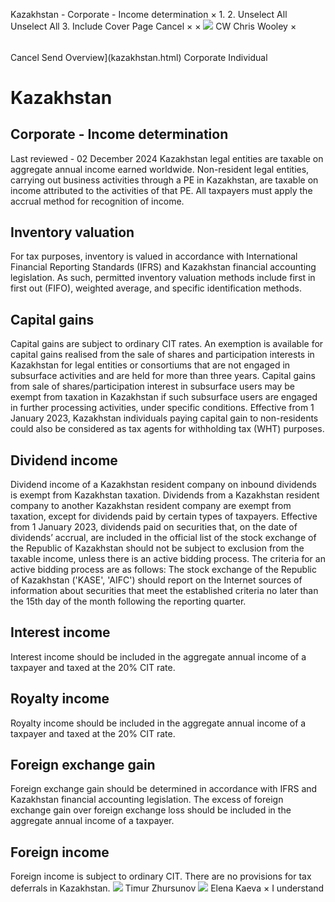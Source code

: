 Kazakhstan - Corporate - Income determination
×
1.
2.
Unselect All
Unselect All
3.
Include Cover Page
Cancel
×
×
![](-/media/world-wide-tax-summaries/attachments/global---chris-wooley.ashx%3Frev=ac5e5f3223b34096b1afc2a6009c7320&revision=ac5e5f32-23b3-4096-b1af-c2a6009c7320&hash=859B7ADC84DC2CBEC9760E9E6EE7DE6D0A8BFCDF)
CW
Chris Wooley
×
######
Cancel
Send
Overview](kazakhstan.html)
Corporate
Individual
# Kazakhstan
## Corporate - Income determination
Last reviewed - 02 December 2024
Kazakhstan legal entities are taxable on aggregate annual income earned worldwide. Non-resident legal entities, carrying out business activities through a PE in Kazakhstan, are taxable on income attributed to the activities of that PE. All taxpayers must apply the accrual method for recognition of income.
## Inventory valuation
For tax purposes, inventory is valued in accordance with International Financial Reporting Standards (IFRS) and Kazakhstan financial accounting legislation. As such, permitted inventory valuation methods include first in first out (FIFO), weighted average, and specific identification methods.
## Capital gains
Capital gains are subject to ordinary CIT rates. An exemption is available for capital gains realised from the sale of shares and participation interests in Kazakhstan for legal entities or consortiums that are not engaged in subsurface activities and are held for more than three years.
Capital gains from sale of shares/participation interest in subsurface users may be exempt from taxation in Kazakhstan if such subsurface users are engaged in further processing activities, under specific conditions.
Effective from 1 January 2023, Kazakhstan individuals paying capital gain to non-residents could also be considered as tax agents for withholding tax (WHT) purposes.
## Dividend income
Dividend income of a Kazakhstan resident company on inbound dividends is exempt from Kazakhstan taxation. Dividends from a Kazakhstan resident company to another Kazakhstan resident company are exempt from taxation, except for dividends paid by certain types of taxpayers.
Effective from 1 January 2023, dividends paid on securities that, on the date of dividends’ accrual, are included in the official list of the stock exchange of the Republic of Kazakhstan should not be subject to exclusion from the taxable income, unless there is an active bidding process. The criteria for an active bidding process are as follows:
The stock exchange of the Republic of Kazakhstan ('KASE', 'AIFC') should report on the Internet sources of information about securities that meet the established criteria no later than the 15th day of the month following the reporting quarter.
## Interest income
Interest income should be included in the aggregate annual income of a taxpayer and taxed at the 20% CIT rate.
## Royalty income
Royalty income should be included in the aggregate annual income of a taxpayer and taxed at the 20% CIT rate.
## Foreign exchange gain
Foreign exchange gain should be determined in accordance with IFRS and Kazakhstan financial accounting legislation. The excess of foreign exchange gain over foreign exchange loss should be included in the aggregate annual income of a taxpayer.
## Foreign income
Foreign income is subject to ordinary CIT.
There are no provisions for tax deferrals in Kazakhstan.
![](-/media/world-wide-tax-summaries/attachments/kazakhstan---timur-zhursunov.ashx%3Frev=845caeeb5ff0488fb5a5b5796bd321d1&revision=845caeeb-5ff0-488f-b5a5-b5796bd321d1&hash=7481FE1BAA4E2A8FD67750DF0E28AC9761CD8D7E)
Timur Zhursunov
![](-/media/world-wide-tax-summaries/attachments/kazakhstan---elena-kaeva.ashx%3Frev=fb7205a3944e42c39633c17ebfdc9c7d&revision=fb7205a3-944e-42c3-9633-c17ebfdc9c7d&hash=43E03F8EF38342CEFD5ED70FA03F0F4FF27FBA95)
Elena Kaeva
×
I understand